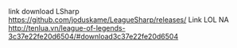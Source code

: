 link download LSharp https://github.com/joduskame/LeagueSharp/releases/
Link LOL NA http://tenlua.vn/league-of-legends-3c37e22fe20d6504/#download3c37e22fe20d6504
